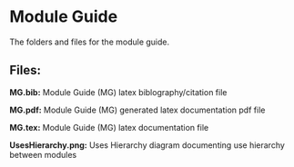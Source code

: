 # Module Guide

The folders and files for the module guide.

Files:
---

**MG.bib:** Module Guide (MG) latex biblography/citation file

**MG.pdf:** Module Guide (MG) generated latex documentation pdf file

**MG.tex:** Module Guide (MG) latex documentation file

**UsesHierarchy.png:** Uses Hierarchy diagram documenting use hierarchy between modules
